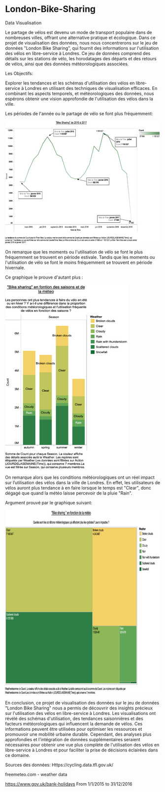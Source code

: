 # London-Bike-Sharing
Data Visualisation 




Le partage de vélos est devenu un mode de transport populaire dans de nombreuses villes, offrant une alternative pratique et écologique. Dans ce projet de visualisation des données, nous nous concentrerons sur le jeu de données "London Bike Sharing", qui fournit des informations sur l'utilisation des vélos en libre-service à Londres. Ce jeu de données comprend des détails sur les stations de vélo, les horodatages des départs et des retours de vélos, ainsi que des données météorologiques associées.






Les Objectifs:


Explorer les tendances et les schémas d'utilisation des vélos en libre-service à Londres en utilisant des techniques de visualisation efficaces. En combinant les aspects temporels, et météorologiques des données, nous espérons obtenir une vision approfondie de l'utilisation des vélos dans la ville.





Les périodes de l'année ou le partage de vélo se font plus fréquemment:

<img src="Bike_sharing.png" width="800" height="400">

On remarque que les moments ou l'utilisation de vélo se font le plus fréquemment se trouvent en période estivale. Tandis que les moments ou l'utilisation de vélo se font le moins fréquemment se trouvent en période hivernale. 

Ce graphique le prouve d'autant plus :

<img src="Bike_sharing_season_weather.png" width="400" height="600">

On remarque alors que les conditions météorologiques ont un réel impact sur l’utilisation des vélos dans la ville de Londres. En effet, les utilisateurs de vélos auront plus tendance à en faire lorsque le temps est "Clear", donc dégagé que quand la météo laisse percevoir de la pluie "Rain". 

Argument prouvé par le graphique suivant: 

<img src="Bike_sharing_weather.png" width="800" height="600">

En conclusion, ce projet de visualisation des données sur le jeu de données "London Bike Sharing" nous a permis de découvrir des insights précieux sur l'utilisation des vélos en libre-service à Londres. Les visualisations ont révélé des schémas d'utilisation, des tendances saisonnières et des facteurs météorologiques qui influencent la demande de vélos. Ces informations peuvent être utilisées pour optimiser les ressources et promouvoir une mobilité urbaine durable. Cependant, des analyses plus approfondies et l'intégration de données supplémentaires seraient nécessaires pour obtenir une vue plus complète de l'utilisation des vélos en libre-service à Londres et pour faciliter la prise de décisions éclairées dans ce domaine.



Sources des données: 
Https://cycling.data.tfl.gov.uk/ 

freemeteo.com - weather data

https://www.gov.uk/bank-holidays
From 1/1/2015 to 31/12/2016

